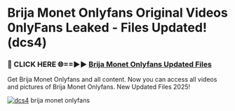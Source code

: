 # Brija Monet Onlyfans Original Videos 0nlyFans Leaked - Files Updated! (dcs4)

<h3>🔴 CLICK HERE 🌐==►► <a href="https://tinyurl.com/x26r9saj" rel="nofollow">Brija Monet Onlyfans Updated Files</a></h3>

Get Brija Monet Onlyfans and all content. Now you can access all videos and pictures of Brija Monet Onlyfans. New Updated Files 2025!

[![dcs4](https://i.imgur.com/LkgZPqh.gif)](https://tinyurl.com/x26r9saj)
brija monet onlyfans
